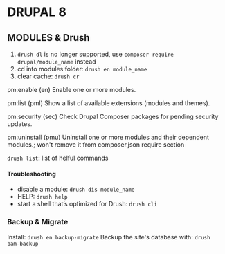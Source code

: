 # DRUPAL 8 

## MODULES & Drush



1. `drush dl` is no longer supported, use `composer require drupal/module_name` instead
2. cd into modules folder: `drush en module_name`
3. clear cache: `drush cr` 

  pm:enable (en)    Enable one or more modules.  

pm:list (pml)  Show a list of available extensions (modules and themes).                                                      

pm:security (sec)  Check Drupal Composer packages for pending security updates.                                                     

pm:uninstall (pmu)  Uninstall one or more modules and their dependent modules.; won't remove it from composer.json require section

`drush list`: list of helful commands

#### Troubleshooting

- disable a module: `drush dis module_name`
- HELP: `drush help`
- start a shell that’s optimized for Drush: `drush cli`

### Backup & Migrate

Install: `drush en backup-migrate`
Backup the site's database with: `drush bam-backup`

